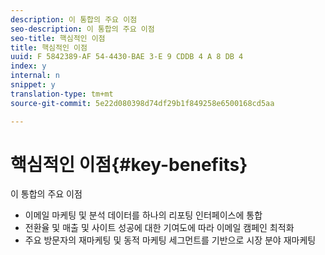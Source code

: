 ```yaml
---
description: 이 통합의 주요 이점
seo-description: 이 통합의 주요 이점
seo-title: 핵심적인 이점
title: 핵심적인 이점
uuid: F 5842389-AF 54-4430-BAE 3-E 9 CDDB 4 A 8 DB 4
index: y
internal: n
snippet: y
translation-type: tm+mt
source-git-commit: 5e22d080398d74df29b1f849258e6500168cd5aa

---
```



# 핵심적인 이점{#key-benefits}

이 통합의 주요 이점

* 이메일 마케팅 및 분석 데이터를 하나의 리포팅 인터페이스에 통합
* 전환율 및 매출 및 사이트 성공에 대한 기여도에 따라 이메일 캠페인 최적화
* 주요 방문자의 재마케팅 및 동적 마케팅 세그먼트를 기반으로 시장 분야 재마케팅

